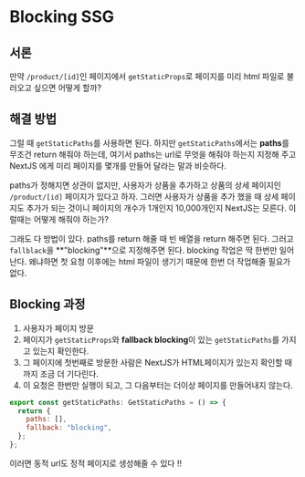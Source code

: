 # Blocking SSG

## 서론

만약 `/product/[id]`인 페이지에서 `getStaticProps`로 페이지를 미리 html 파일로 불러오고 싶으면 어떻게 할까?

## 해결 방법

그럴 때 `getStaticPaths`를 사용하면 된다. 하지만 `getStaticPaths`에서는 **paths**를 무조건 return 해줘야 하는데, 여기서 paths는 url로 무엇을 해줘야 하는지 지정해 주고 NextJS 에게 미리 페이지를 몇개를 만들어 달라는 말과 비슷하다.

paths가 정해지면 상관이 없지만, 사용자가 상품을 추가하고 상품의 상세 페이지인 `/product/[id]` 페이지가 있다고 하자. 그러면 사용자가 상품을 추가 했을 때 상세 페이지도 추가가 되는 것이니 페이지의 개수가 1개인지 10,000개인지 NextJS는 모른다. 이럴때는 어떻게 해줘야 하는가?

그래도 다 방법이 있다. paths를 return 해줄 때 빈 배열을 return 해주면 된다. 그러고 `fallblack`을 **"blocking"**으로 지정해주면 된다. blocking 작업은 딱 한번만 일어난다. 왜냐하면 첫 요청 이후에는 html 파일이 생기기 때문에 한번 더 작업해줄 필요가 없다.

## Blocking 과정

1. 사용자가 페이지 방문
2. 페이지가 `getStaticProps`와 **fallback blocking**이 있는 `getStaticPaths`를 가지고 있는지 확인한다.
3. 그 페이지에 첫번째로 방문한 사람은 NextJS가 HTML페이지가 있는지 확인할 때까지 조금 더 기다린다.
4. 이 요청은 한번만 실행이 되고, 그 다음부터는 더이상 페이지를 만들어내지 않는다.

```js
export const getStaticPaths: GetStaticPaths = () => {
  return {
    paths: [],
    fallback: "blocking",
  };
};
```

이러면 동적 url도 정적 페이지로 생성해줄 수 있다 !!
